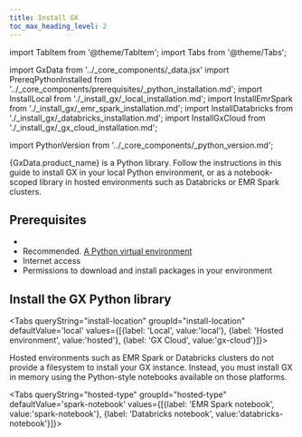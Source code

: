 ```yaml
---
title: Install GX
toc_max_heading_level: 2
---
```

import TabItem from '@theme/TabItem';
import Tabs from '@theme/Tabs';

import GxData from '../_core_components/_data.jsx'
import PrereqPythonInstalled from '../_core_components/prerequisites/_python_installation.md';
import InstallLocal from './_install_gx/_local_installation.md';
import InstallEmrSpark from './_install_gx/_emr_spark_installation.md';
import InstallDatabricks from './_install_gx/_databricks_installation.md';
import InstallGxCloud from './_install_gx/_gx_cloud_installation.md';

import PythonVersion from '../_core_components/_python_version.md';

{GxData.product_name} is a Python library.  Follow the instructions in this guide to install GX in your local Python environment, or as a notebook-scoped library in hosted environments such as Databricks or EMR Spark clusters.

## Prerequisites

- <PrereqPythonInstalled/>
- Recommended. [A Python virtual environment](/core/set_up_a_gx_environment/install_python.md#optional-create-a-virtual-environment)
- Internet access
- Permissions to download and install packages in your environment

## Install the GX Python library

<Tabs queryString="install-location" groupId="install-location" defaultValue='local' values={[{label: 'Local', value:'local'}, {label: 'Hosted environment', value:'hosted'}, {label: 'GX Cloud', value:'gx-cloud'}]}>

  <TabItem value="local" label="Local">
<InstallLocal/>
  </TabItem>

  <TabItem value="hosted" label="Hosted">

Hosted environments such as EMR Spark or Databricks clusters do not provide a filesystem to install your GX instance.  Instead, you must install GX in memory using the Python-style notebooks available on those platforms.

<Tabs queryString="hosted-type" groupId="hosted-type" defaultValue='spark-notebook' values={[{label: 'EMR Spark notebook', value:'spark-notebook'}, {label: 'Databricks notebook', value:'databricks-notebook'}]}>

  <TabItem value="spark-notebook">
<InstallEmrSpark/>
  </TabItem>

  <TabItem value="databricks-notebook">
<InstallDatabricks/>
  </TabItem>

</Tabs>

  </TabItem>

  <TabItem value="gx-cloud" label="GX Cloud">
<InstallGxCloud/>
  </TabItem>

</Tabs>
